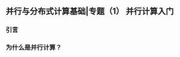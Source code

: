 ## 并行与分布式计算基础|专题（1） 并行计算入门

### 引言

### 为什么是并行计算？

<!--stackedit_data:
eyJoaXN0b3J5IjpbLTY3MjQ5ODUzN119
-->
